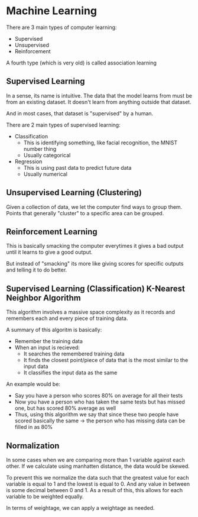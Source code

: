 # Machine Learning

There are 3 main types of computer learning:
- Supervised
- Unsupervised
- Reinforcement

A fourth type (which is very old) is called association learning

## Supervised Learning

In a sense, its name is intuitive. The data that the model learns from must
be from an existing dataset. It doesn't learn from anything outside that
dataset.

And in most cases, that dataset is "supervised" by a human.

There are 2 main types of supervised learning:
- Classification
    - This is identifying something, like facial recognition, the MNIST 
      number thing
    - Usually categorical
- Regression
    - This is using past data to predict future data 
    - Usually numerical

## Unsupervised Learning (Clustering)
Given a collection of data, we let the computer find ways to group them.
Points that generally "cluster" to a specific area can be grouped.


## Reinforcement Learning
This is basically smacking the computer everytimes it gives a bad output until
it learns to give a good output.

But instead of "smacking" its more like giving scores for specific outputs
and telling it to do better.

## Supervised Learning (Classification) K-Nearest Neighbor Algorithm

This algorithm involves a massive space complexity as it records and remembers each and
every piece of training data.

A summary of this algoritm is basically:
- Remember the training data
- When an input is recieved:
    - It searches the remembered training data
    - It finds the closest point/piece of data that is the most similar to the input data
    - It classifies the input data as the same

An example would be:
- Say you have a person who scores 80% on average for all their tests
- Now you have a person who has taken the same tests but has missed one, but has 
  scored 80% average as well
- Thus, using this algorithm we say that since these two people have scored basically the same
    -> the person who has missing data can be filled in as 80% 

## Normalization

In some cases when we are comparing more than 1 variable against each other. If we calculate
using manhatten distance, the data would be skewed.

To prevent this we normalize the data such that the greatest value for each variable is equal
to 1 and the lowest is equal to 0. And any value in between is some decimal between 0 and 1.
As a result of this, this allows for each variable to be weighted equally.

In terms of weightage, we can apply a weightage as needed.


